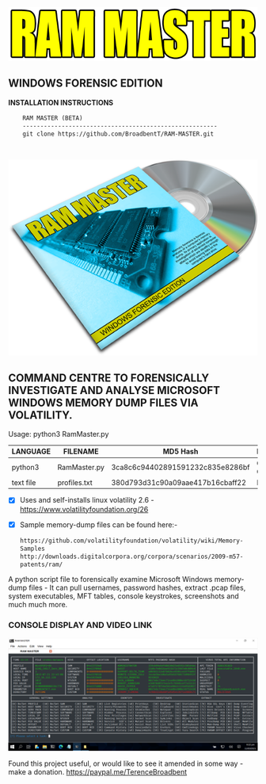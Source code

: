 <p align="center">
  <img src="https://github.com/BroadbentT/RAM-MASTER/blob/master/picture1.png">
</p>

## WINDOWS FORENSIC EDITION

**INSTALLATION INSTRUCTIONS**

        RAM MASTER (BETA)
        -------------------------------------------------------
        git clone https://github.com/BroadbentT/RAM-MASTER.git 
<br>

<p align="center">
  <img src="https://github.com/BroadbentT/RAM-MASTER/blob/master/picture2.png"> 
</p>

## COMMAND CENTRE TO FORENSICALLY INVESTIGATE AND ANALYSE MICROSOFT WINDOWS MEMORY DUMP FILES VIA VOLATILITY.

Usage: python3 RamMaster.py

| LANGUAGE  | FILENAME     | MD5 Hash                         | DESCRIPTION    | VERSION  |
|------     |------        | -------                          | ------         | ----     |
| python3   | RamMaster.py | 3ca8c6c94402891591232c835e8286bf | Command Centre | Forensic |
| text file | profiles.txt | 380d793d31c90a09aae417b16cbaff22 | Profile List   | Forensic |

- [x] Uses and self-installs linux volatility 2.6 - https://www.volatilityfoundation.org/26
- [x] Sample memory-dump files can be found here:-</br>

      https://github.com/volatilityfoundation/volatility/wiki/Memory-Samples
      http://downloads.digitalcorpora.org/corpora/scenarios/2009-m57-patents/ram/

A python script file to forensically examine Microsoft Windows memory-dump files - It can pull usernames, password hashes, extract .pcap files, system executables, MFT tables, console keystrokes, screenshots and much much more.

### CONSOLE DISPLAY AND VIDEO LINK
[![RamMater](https://github.com/BroadbentT/RAM-MASTER/blob/master/picture3.png)](https://youtu.be/qu3LE98fbzY "RamMaster")

Found this project useful, or would like to see it amended in some way - make a donation.
https://paypal.me/TerenceBroadbent
